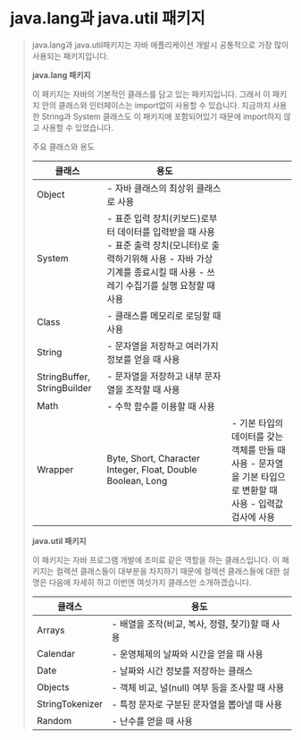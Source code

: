 # java.lang과 java.util 패키지



> java.lang과 java.util패키지는 자﻿바 애플리케이션 개발시 공통적으로 가장 많이 사용되는 패키지입니다.
>
> 
>
> **java.lang 패키지**
>
> 이 패키지는 자바의 기본적인 클래스를 담고 있는 패키지입니다. 그래서 이 패키지 안의 클래스와 인터페이스는 import없이 사용할 수 있습니다. 지금까지 사용한 String과 System 클래스도 이 패키지에 포함되어있기 때문에 import하지 않고 사용할 수 있었습니다.
>
> 
>
> 주요 클래스와 용도
>
> | 클래스                      | 용도                                                         |                                                              |
> | --------------------------- | ------------------------------------------------------------ | ------------------------------------------------------------ |
> | Object                      | - 자바 클래스의 최상위 클래스로 사용                         |                                                              |
> | System                      | - 표준 입력 장치(키보드)로부터 데이터를 입력받을 때 사용 - 표준 출력 장치(모니터)로 출력하기위해 사용 - 자바 가상 기계를 종료시킬 때 사용 - 쓰레기 수집기를 실행 요청할 때 사용 |                                                              |
> | Class                       | - 클래스를 메모리로 로딩할 때 사용                           |                                                              |
> | String                      | - 문자열을 저장하고 여러가지 정보를 얻을 때 사용             |                                                              |
> | StringBuffer, StringBuilder | - 문자열을 저장하고 내부 문자열을 조작할 때 사용             |                                                              |
> | Math                        | - 수학 함수를 이용할 때 사용                                 |                                                              |
> | Wrapper                     | Byte, Short, Character Integer, Float, Double Boolean, Long  | - 기본 타입의 데이터를 갖는 객체를 만들 때 사용 - 문자열을 기본 타입으로 변환할 때 사용 - 입력값 검사에 사용 |
>
> 
>
> **java.util 패키지**
>
> 이 패키지는 자바 프로그램 개발에 조미료 같은 역할을 하는 클래스입니다. 이 패키지는 컬렉션 클래스들이 대부분을 차지하기 때문에 컬렉션 클래스들에 대한 설명은 다음에 자세히 하고 이번엔 여섯가지 클래스만 소개하겠습니다.
>
> 
>
> | 클래스          | 용도                                            |
> | --------------- | ----------------------------------------------- |
> | Arrays          | - 배열을 조작(비교, 복사, 정렬, 찾기)할 때 사용 |
> | Calendar        | - 운영체제의 날짜와 시간을 얻을 때 사용         |
> | Date            | - 날짜와 시간 정보를 저장하는 클래스            |
> | Objects         | - 객체 비교, 널(null) 여부 등을 조사할 때 사용  |
> | StringTokenizer | - 특정 문자로 구분된 문자열을 뽑아낼 때 사용    |
> | Random          | - 난수를 얻을 때 사용                           |

